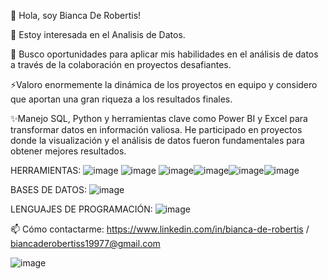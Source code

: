 👋 Hola, soy Bianca De Robertis!

👀 Estoy interesada en el Analisis de Datos.

💞️ Busco oportunidades para aplicar mis habilidades en el análisis de datos a través de la colaboración en proyectos desafiantes.

⚡Valoro enormemente la dinámica de los proyectos en equipo y considero que aportan una gran riqueza a los resultados finales.



✨Manejo SQL, Python y herramientas clave como Power BI y Excel para transformar datos en información valiosa. He participado en proyectos donde la visualización y el análisis de datos fueron fundamentales para obtener mejores resultados. 

HERRAMIENTAS: 
![image](https://github.com/user-attachments/assets/a403ed80-a715-4484-ab78-8adc72d7567c) ![image](https://github.com/user-attachments/assets/efc4692b-9bb4-4420-bcb2-36845ef5ef43) ![image](https://github.com/user-attachments/assets/9adca4cc-8bd4-42d5-a170-948a5375c9a8)![image](https://github.com/user-attachments/assets/bbce38ca-1dca-42c0-92b7-43c161df9bf9)![image](https://github.com/user-attachments/assets/401c9770-7de1-4fb4-879f-dfc8229d37c6)![image](https://github.com/user-attachments/assets/97f686b0-84ad-4613-9693-8044bd5be318)

BASES DE DATOS: 
![image](https://github.com/user-attachments/assets/a95ce9ac-7077-4206-ad57-5a643c8846da)

LENGUAJES DE PROGRAMACIÓN: 
![image](https://github.com/user-attachments/assets/f1fb9488-9d89-459c-890c-6febc8965aac)











 📫 Cómo contactarme: https://www.linkedin.com/in/bianca-de-robertis / biancaderobertiss19977@gmail.com


 


![image](https://github.com/user-attachments/assets/89be4510-45c9-41c0-a9ec-6aa4c361703a)

<!---
BDeRobertis/BDeRobertis is a ✨ special ✨ repository because its `README.md` (this file) appears on your GitHub profile.
You can click the Preview link to take a look at your changes.


--->
